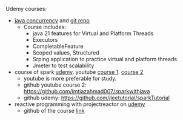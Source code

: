 Udemy courses:
- [java concurrency](https://www.udemy.com/course/java-virtual-thread) and [git repo](https://github.com/vinsguru/java-virtual-thread-course.git)
  - Course includes:
    - java 21 features for Virtual and Platform Threads
    - Executors
    - CompletableFeature
    - Scoped values, Structured
    - Srping application to practice virtual and platform threads
    - Jmeter to test scalability
- course of spark [udemy](https://www.udemy.com/course/apache-spark-course-with-java). youtube [course 1](https://youtu.be/vqEF9F7pH40?si=oAPZ1VOmIdiS99GG). [course 2](https://youtube.com/playlist?list=PL8rcHwQO3nbI-jj0D7jbFohJQwBOFyiB_&si=v4IbQaT8mYoxT-sd)
  - youtube is more preferable for study.
  - github youtube course 2: https://github.com/imtiazahmad007/sparkwithjava
  - github udemy: https://github.com/jleetutorial/sparkTutorial
- reactive programming with projectreactor on [udemy](https://www.udemy.com/course/complete-java-reactive-programming)
  -   github of the course [link](https://github.com/vinsguru/java-reactive-programming-course.git)
